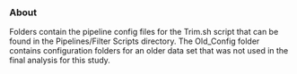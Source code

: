 ### About
Folders contain the pipeline config files for the Trim.sh script that can be found in the Pipelines/Filter Scripts directory. The Old_Config folder contains configuration folders for an older data set that was not used in the final analysis for this study.
